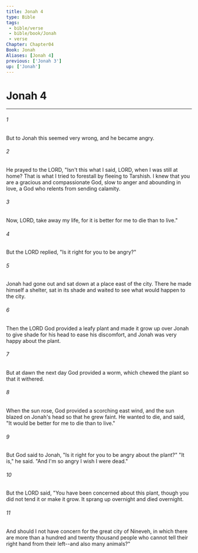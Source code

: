 ```yaml
---
title: Jonah 4
type: Bible
tags:
 - bible/verse
 - bible/book/Jonah
 - verse
Chapter: Chapter04
Book: Jonah
Aliases: [Jonah 4]
previous: ['Jonah 3']
up: ['Jonah']
---
```

# Jonah 4

***


###### 1 
But to Jonah this seemed very wrong, and he became angry. 

###### 2 
He prayed to the LORD, "Isn't this what I said, LORD, when I was still at home? That is what I tried to forestall by fleeing to Tarshish. I knew that you are a gracious and compassionate God, slow to anger and abounding in love, a God who relents from sending calamity. 

###### 3 
Now, LORD, take away my life, for it is better for me to die than to live." 

###### 4 
But the LORD replied, "Is it right for you to be angry?" 

###### 5 
Jonah had gone out and sat down at a place east of the city. There he made himself a shelter, sat in its shade and waited to see what would happen to the city. 

###### 6 
Then the LORD God provided a leafy plant and made it grow up over Jonah to give shade for his head to ease his discomfort, and Jonah was very happy about the plant. 

###### 7 
But at dawn the next day God provided a worm, which chewed the plant so that it withered. 

###### 8 
When the sun rose, God provided a scorching east wind, and the sun blazed on Jonah's head so that he grew faint. He wanted to die, and said, "It would be better for me to die than to live." 

###### 9 
But God said to Jonah, "Is it right for you to be angry about the plant?" "It is," he said. "And I'm so angry I wish I were dead." 

###### 10 
But the LORD said, "You have been concerned about this plant, though you did not tend it or make it grow. It sprang up overnight and died overnight. 

###### 11 
And should I not have concern for the great city of Nineveh, in which there are more than a hundred and twenty thousand people who cannot tell their right hand from their left--and also many animals?" 
